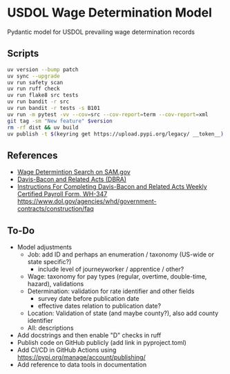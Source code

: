 # USDOL Wage Determination Model

Pydantic model for USDOL prevailing wage determination records


## Scripts

```bash
uv version --bump patch
uv sync --upgrade
uv run safety scan
uv run ruff check
uv run flake8 src tests
uv run bandit -r src
uv run bandit -r tests -s B101
uv run -m pytest -vv --cov=src --cov-report=term --cov-report=xml
git tag -sm "New feature" $version
rm -rf dist && uv build
uv publish -t $(keyring get https://upload.pypi.org/legacy/ __token__)
```


## References

* [Wage Determintion Search on SAM.gov](https://sam.gov/search/?index=dbra)
* [Davis-Bacon and Related Acts (DBRA)](https://www.dol.gov/agencies/whd/government-contracts/construction)
* [Instructions For Completing Davis-Bacon and Related Acts Weekly Certified Payroll Form, WH-347](https://www.dol.gov/agencies/whd/forms/wh347)
https://www.dol.gov/agencies/whd/government-contracts/construction/faq


## To-Do

* Model adjustments
  * Job: add ID and perhaps an enumeration / taxonomy (US-wide or state specific?)
    * include level of journeyworker / apprentice / other?
  * Wage: taxonomy for pay types (regular, overtime, double-time, hazard), validations
  * Determination: validation for rate identifier and other fields
    * survey date before publication date
    * effective dates relation to publication date?
  * Location: Validation of state (and maybe county?), also add county identifier
  * All: descriptions
* Add docstrings and then enable "D" checks in ruff
* Publish code on GitHub publicly (add link in pyproject.toml)
* Add CI/CD in GitHub Actions using https://pypi.org/manage/account/publishing/
* Add reference to data tools in documentation
